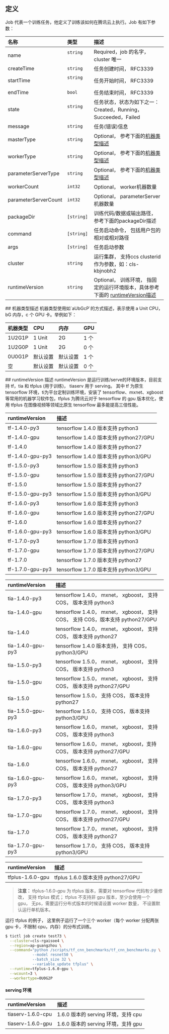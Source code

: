 ## 定义

Job 代表一个训练任务，他定义了训练该如何在腾讯云上执行。Job 有如下参数：

| 名称                   | 类型       | 描述                                       |
| :------------------- | :------- | :--------------------------------------- |
| name               |`string`         | Required，job 的名字，cluster 唯一              |
| createTime         |`string`      |  任务创建时间， RFC3339              |
| startTime          |`string`        |  任务开始时间， RFC3339|
| endTime            |`bool`         |  任务结束时间， RFC3339|
| state              |`string`        |  任务状态，状态为如下之一：Created，Running，Succeeded，Failed|
| message            |`string`       |  任务(错误)信息|
| masterType         |`string`  | Optional， 参考下面的[机器类型描述](#机器类型描述)         |
| workerType         |`string`  | Optional， 参考下面的[机器类型描述](#机器类型描述)         |
| parameterServerType|`string`  | Optional， 参考下面的[机器类型描述](#机器类型描述)  |
| workerCount        |`int32`              | Optional， worker机器数量|
| parameterServerCount |`int32`            | Optional， parameterServer机器数量|
| packageDir     | `[string]` | 训练代码/数据或输出路径， 参考下面的packageDir描述| 
| command        | `[string]`   | 任务启动命令， 包括用户包的相对或相对路径|
| args           | `[string]` | 任务启动参数|
| cluster        | `string`   | 运行集群， 支持ccs clusterid 作为参数，如：cls-kbjnobh2|
| runtimeVersion | `string`   | Optional， 训练环境， 指固定的运行环境版本，具体参考下面的 [runtimeVersion描述](#runtimeVersion描述)|

<span id="机器类型描述">
## 机器类型描述
</span>
机器类型使用如`aUbGcP`的方式描述，表示使用 a Unit CPU，bG 内存，c 个 GPU 卡。举例如下：

| 机器类型                  |  CPU | 内存 | GPU |
| :------------------- | :------ | :---- | :-----|
| 1U2G1P               |  1 Unit | 2G | 1 个 |
| 1U2G0P               |  1 Unit | 2G | 0 个 |
| 0U0G1P               |  默认设置 | 默认设置 | 1 个 |
| 空                   | 默认设置 | 默认设置 | 0 个 |

<span id="runtimeVersion描述">
## runtimeVersion 描述
</span>
runtimeVersion 是运行训练/serve的环境版本，目前支持 tf，tia 和 tfplus (用于训练)， tiaserv 用于 serving。
其中 tf 为原生 tensorflow 环境，ti为平台定制训练环境，安装了 tensorflow、mxnet、xgboost 等常用的机器学习软件包，tfplus 为腾讯云对于 tensorflow 的 gpu 版本优化，使用 tfplus 在图像视频等领域比原生 tensorflow 最多能提高三倍性能。

| runtimeVersion                  |  描述                          |
| :------------------- | :--------------------------------------- |
| tf-1.4.0-py3              |  tensorflow 1.4.0 版本支持 python3   |
| tf-1.4.0-gpu              |  tensorflow 1.4.0 版本支持 python27/GPU  |
| tf-1.4.0                     |  tensorflow 1.4.0 版本支持 python27 |
| tf-1.4.0-gpu-py3      | tensorflow 1.4.0 版本支持 python3/GPU  |
| tf-1.5.0-py3              |  tensorflow 1.5.0 版本支持 python3   |
| tf-1.5.0-gpu              |  tensorflow 1.5.0 版本支持 python27/GPU  |
| tf-1.5.0                     |  tensorflow 1.5.0 版本支持 python27 |
| tf-1.5.0-gpu-py3      | tensorflow 1.5.0 版本支持 python3/GPU  |
| tf-1.6.0-py3              |  tensorflow 1.6.0 版本支持 python3   |
| tf-1.6.0-gpu              |  tensorflow 1.6.0 版本支持 python27/GPU  |
| tf-1.6.0                     |  tensorflow 1.6.0 版本支持 python27 |
| tf-1.6.0-gpu-py3      | tensorflow 1.6.0 版本支持 python3/GPU  |
| tf-1.7.0-py3              |  tensorflow 1.7.0 版本支持 python3   |
| tf-1.7.0-gpu              |  tensorflow 1.7.0 版本支持 python27/GPU  |
| tf-1.7.0                     |  tensorflow 1.7.0 版本支持 python27 |
| tf-1.7.0-gpu-py3      | tensorflow 1.7.0 版本支持 python3/GPU  |

| runtimeVersion                  |  描述                          |
| :------------------- | :--------------------------------------- |
| tia-1.4.0-py3              |  tensorflow 1.4.0， mxnet， xgboost， 支持 COS， 版本支持 python3   |
| tia-1.4.0-gpu              |  tensorflow 1.4.0， mxnet， xgboost， 支持 COS， 支持 COS，版本支持 python27/GPU  |
| tia-1.4.0                     |  tensorflow 1.4.0， mxnet， xgboost， 支持 COS， 版本支持 python27 |
| tia-1.4.0-gpu-py3      | tensorflow 1.4.0 版本支持， 支持 COS， python3/GPU  |
| tia-1.5.0-py3              |  tensorflow 1.5.0， mxnet， xgboost， 支持 COS， 版本支持 python3   |
| tia-1.5.0-gpu              |  tensorflow 1.5.0， mxnet， xgboost， 支持 COS， 版本支持 python27/GPU  |
| tia-1.5.0                     |  tensorflow 1.5.0， 支持 COS， 版本支持 python27 |
| tia-1.5.0-gpu-py3      | tensorflow 1.5.0， 支持 COS， 版本支持 python3/GPU  |
| tia-1.6.0-py3              |  tensorflow 1.6.0， mxnet， xgboost， 支持 COS， 版本支持 python3   |
| tia-1.6.0-gpu              |  tensorflow 1.6.0， mxnet， xgboost，支持 COS， 版本支持 python27/GPU  |
| tia-1.6.0                     |  tensorflow 1.6.0， mxnet， xgboost， 支持 COS， 版本支持 python27 |
| tia-1.6.0-gpu-py3      | tensorflow 1.6.0， mxnet， xgboost， 支持 COS， 版本支持 python3/GPU  |
| tia-1.7.0-py3              |  tensorflow 1.7.0， mxnet， xgboost， 支持 COS， 版本支持 python3   |
| tia-1.7.0-gpu              |  tensorflow 1.7.0， mxnet， xgboost， 支持 COS， 版本支持 python27/GPU  |
| tia-1.7.0                     |  tensorflow 1.7.0， mxnet， xgboost， 支持 COS， 版本支持 python27 |
| tia-1.7.0-gpu-py3      | tensorflow 1.7.0， 支持 COS， 版本支持 python3/GPU  |

| runtimeVersion                  |  描述                          |
| :------------------- | :--------------------------------------- |
| tfplus-1.6.0-gpu       | tfplus  1.6.0 版本支持 python27/GPU|

>**注意：**
>tfplus-1.6.0-gpu 为 tfplus 版本，需要对 tensorflow 代码有少量修改， 支持 tfplus 模式；
>tfplus 不支持非 gpu 版本，至少会使用一个 gpu， 无ps，需要运行分布式版本的时候请设置 worker 数量， 不设置默认运行单机版本。

运行 tfplus 的例子， 这里例子运行了一个三个 worker（每个 worker 分配两张 gpu 卡，不限制 cpu，内存）的分布式训练。

```bash
$ tictl job create test73 \
  --cluster=cls-rgaisoe4 \
  --region=ap-guangzhou \
  --command="python /scripts/tf_cnn_benchmarks/tf_cnn_benchmarks.py \
            --model resnet50 \
            --batch_size 32 \
            --variable_update tfplus" \
  --runtime=tfplus-1.6.0-gpu \
  --wcount=3 \
  --workertype=0U0G2P
```

#### serving 环境

| runtimeVersion                  |  描述                          |
| :------------------- | :--------------------------------------- |
| tiaserv-1.6.0-cpu     | 1.6.0 版本的 serving 环境，支持 cpu|
| tiaserv-1.6.0-gpu     | 1.6.0 版本的 serving 环境，支持 gpu|












